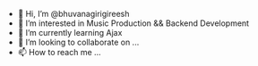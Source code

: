 - 👋 Hi, I’m @bhuvanagirigireesh
- 👀 I’m interested in Music Production && Backend Development
- 🌱 I’m currently learning Ajax
- 💞️ I’m looking to collaborate on ...
- 📫 How to reach me ...

<!---
bhuvanagirigireesh/bhuvanagirigireesh is a ✨ special ✨ repository because its `README.md` (this file) appears on your GitHub profile.
You can click the Preview link to take a look at your changes.
--->
